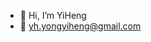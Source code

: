 - 👋 Hi, I’m YiHeng
- 📩 yh.yongyiheng@gmail.com

<!---
YongYiHeng/YongYiHeng is a ✨ special ✨ repository because its `README.md` (this file) appears on your GitHub profile.
You can click the Preview link to take a look at your changes.
--->
